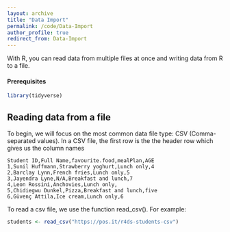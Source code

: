 ```yaml
---
layout: archive
title: "Data Import"
permalink: /code/Data-Import
author_profile: true
redirect_from: Data-Import
---
```


With R, you can read data from multiple files at once and writing data from R to a file.

#### Prerequisites
```r
library(tidyverse)
```

## Reading data from a file
To begin, we will focus on the most common data file type: CSV (Comma-separated values). In a CSV file, the first row is the the header row which gives us the column names
```
Student ID,Full Name,favourite.food,mealPlan,AGE
1,Sunil Huffmann,Strawberry yoghurt,Lunch only,4
2,Barclay Lynn,French fries,Lunch only,5
3,Jayendra Lyne,N/A,Breakfast and lunch,7
4,Leon Rossini,Anchovies,Lunch only,
5,Chidiegwu Dunkel,Pizza,Breakfast and lunch,five
6,Güvenç Attila,Ice cream,Lunch only,6
```
To read a csv file, we use the function read_csv(). For example:
```r
students <- read_csv("https://pos.it/r4ds-students-csv")
```
